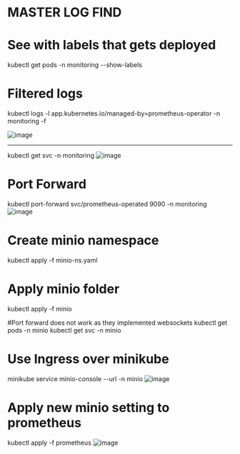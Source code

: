 # MASTER LOG FIND
# See with labels that gets deployed
 kubectl get pods -n monitoring --show-labels
 
# Filtered logs
kubectl logs -l app.kubernetes.io/managed-by=prometheus-operator -n monitoring -f

![image](https://github.com/user-attachments/assets/390c04a9-844c-405e-aec1-6379e8976449)

--------------------------------------------------------------------------------------------------

kubectl get svc -n monitoring
![image](https://github.com/user-attachments/assets/12d1eeb2-c909-4c8f-ad8c-644025c078bf)

# Port Forward
kubectl port-forward svc/prometheus-operated 9090 -n monitoring
![image](https://github.com/user-attachments/assets/3bd0b4b8-d984-4573-b383-39c5671033b7)


# Create minio namespace
 kubectl apply -f minio-ns.yaml

 # Apply minio folder
  kubectl apply -f minio

#Port forward does not work as they implemented websockets
kubectl get pods -n minio
kubectl get svc -n minio  

# Use Ingress over minikube
minikube service minio-console --url -n minio
![image](https://github.com/user-attachments/assets/ad82fd98-32ff-4fca-9d13-5d828a67ecb3)

# Apply new minio setting to prometheus
 kubectl apply -f prometheus
 ![image](https://github.com/user-attachments/assets/4e4255a3-3e0b-4080-a9f2-a0badd312e2a)
